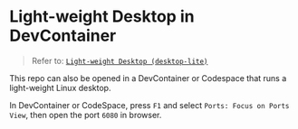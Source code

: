# Light-weight Desktop in DevContainer

> Refer to: [`Light-weight Desktop (desktop-lite)`](https://github.com/devcontainers/features/tree/main/src/desktop-lite)

This repo can also be opened in a DevContainer or Codespace that runs a light-weight Linux desktop.

In DevContainer or CodeSpace, press `F1` and select `Ports: Focus on Ports View`, then open the port `6080` in browser.

